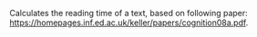 Calculates the reading time of a text, based on following paper: https://homepages.inf.ed.ac.uk/keller/papers/cognition08a.pdf.